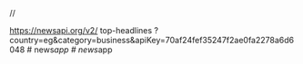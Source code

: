 //

https://newsapi.org/v2/
top-headlines
?country=eg&category=business&apiKey=70af24fef35247f2ae0fa2278a6d6048
#   n e w s _ a p p  
 #   n e w s _ a p p  
 
